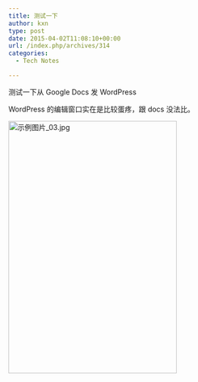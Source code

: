 ```yaml
---
title: 测试一下
author: kxn
type: post
date: 2015-04-02T11:08:10+00:00
url: /index.php/archives/314
categories:
  - Tech Notes

---
```

<span>&#27979;&#35797;&#19968;&#19979;&#20174; Google Docs &#21457; WordPress</span>

<span></span>

<span>WordPress &#30340;&#32534;&#36753;&#31383;&#21475;&#23454;&#22312;&#26159;&#27604;&#36739;&#34507;&#30140;&#65292;&#36319; docs &#27809;&#27861;&#27604;&#12290;</span>

<span></span>

<span style="overflow: hidden; display: inline-block; margin: 0.00px 0.00px; border: 0.00px solid #000000; transform: rotate(0.00rad) translateZ(0px); -webkit-transform: rotate(0.00rad) translateZ(0px); width: 333.00px; height: 500.00px;"><img alt="&#31034;&#20363;&#22270;&#29255;_03.jpg" src="http://blog.kangkang.org/wp-content/uploads/2015/04/示例图片_03.jpg" style="width: 333.00px; height: 500.00px; margin-left: 0.00px; margin-top: 0.00px; transform: rotate(0.00rad) translateZ(0px); -webkit-transform: rotate(0.00rad) translateZ(0px);" title="" /></span>